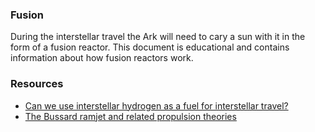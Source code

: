 ### Fusion
During the interstellar travel the Ark will need to cary a sun with it in the
form of a fusion reactor.
This document is educational and contains information about how fusion reactors
work. 

### Resources
- [Can we use interstellar hydrogen as a fuel for interstellar travel?](https://space.stackexchange.com/questions/5387/can-we-use-interstellar-hydrogen-as-a-fuel-for-interstellar-travel)
- [The Bussard ramjet and related propulsion theories](https://en.wikipedia.org/wiki/Bussard_ramjet)
